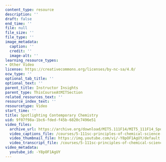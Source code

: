 ```yaml
---
content_type: resource
description: ''
draft: false
end_time: ''
file: null
file_size: ''
file_type: ''
image_metadata:
  caption: ''
  credit: ''
  image-alt: ''
learning_resource_types:
- Other Video
license: https://creativecommons.org/licenses/by-nc-sa/4.0/
ocw_type: ''
optional_tab_title: ''
optional_text: ''
parent_title: Instructor Insights
parent_type: ThisCourseAtMITSection
related_resources_text: ''
resource_index_text: ''
resourcetype: Video
start_time: ''
title: Spotlighting Contemporary Chemistry
uid: 9f07f98a-1bc6-fded-f45b-6820c7496e51
video_files:
  archive_url: https://archive.org/download/MIT5.111F14/MIT5_111F14_SpotlightingContemporary_300k.mp4
  video_captions_file: /courses/5-111sc-principles-of-chemical-science-fall-2014/69f42cd27a5258b18a8f098d11741869_-Y8pOF1AgUY.vtt
  video_thumbnail_file: https://img.youtube.com/vi/-Y8pOF1AgUY/default.jpg
  video_transcript_file: /courses/5-111sc-principles-of-chemical-science-fall-2014/e0e7523e5be8e9e207cbb48e280cc054_-Y8pOF1AgUY.pdf
video_metadata:
  youtube_id: -Y8pOF1AgUY
---
```

